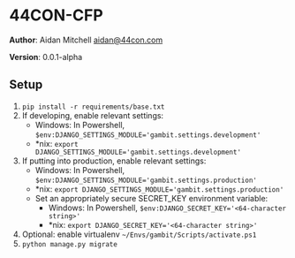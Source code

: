 # 44CON-CFP

**Author**: Aidan Mitchell <aidan@44con.com>

**Version**: 0.0.1-alpha

## Setup
1. `pip install -r requirements/base.txt`
2. If developing, enable relevant settings:
    * Windows: In Powershell, `$env:DJANGO_SETTINGS_MODULE='gambit.settings.development'`
    * \*nix: `export DJANGO_SETTINGS_MODULE='gambit.settings.development'`
3. If putting into production, enable relevant settings:
    * Windows: In Powershell, `$env:DJANGO_SETTINGS_MODULE='gambit.settings.production'`
    * \*nix: `export DJANGO_SETTINGS_MODULE='gambit.settings.production'`
    * Set an appropriately secure SECRET_KEY environment variable:
      * Windows: In Powershell, `$env:DJANGO_SECRET_KEY='<64-character string>'`
      * \*nix: `export DJANGO_SECRET_KEY='<64-character string>'`
4. Optional: enable virtualenv `~/Envs/gambit/Scripts/activate.ps1`
5. `python manage.py migrate`
